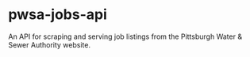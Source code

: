 # pwsa-jobs-api
An API for scraping and serving job listings from the Pittsburgh Water &amp; Sewer Authority website.
